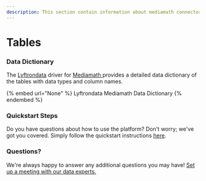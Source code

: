 ```yaml
---
description: This section contain information about mediamath connector tables information
---
```


# Tables

### Data Dictionary

The [Lyftrondata](https://www.lyftrondata.com/) driver for [Mediamath](None/)[ ](https://www.lyftrondata.com/integration/mediamath/)provides a detailed data dictionary of the tables with data types and column names.

{% embed url="None" %}
Lyftrondata Mediamath Data Dictionary
{% endembed %}

### Quickstart Steps

Do you have questions about how to use the platform? Don't worry; we've got you covered. Simply follow the quickstart instructions [here](../README.md).

### Questions? <a href="#questions" id="questions"></a>

We're always happy to answer any additional questions you may have! [Set up a meeting with our data experts.](https://www.lyftrondata.com/book-a-meeting/)

